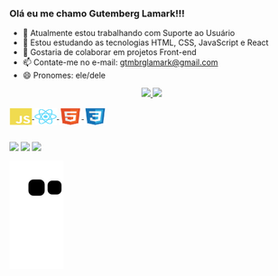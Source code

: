 ### Olá eu me chamo Gutemberg Lamark!!!

- 🔭 Atualmente estou trabalhando com Suporte ao Usuário
- 🌱 Estou estudando as tecnologias HTML, CSS, JavaScript e React
- 👯 Gostaria de colaborar em projetos Front-end
- 📫 Contate-me no e-mail: gtmbrglamark@gmail.com
- 😄 Pronomes: ele/dele

<div align="center">
  <a href="https://github.com/GutembergLamark">
  <img height="180em" src="https://github-readme-stats.vercel.app/api?username=GutembergLamark&show_icons=true&theme=dark&include_all_commits=true&count_private=true"/>
  <img height="180em" src="https://github-readme-stats.vercel.app/api/top-langs/?username=GutembergLamark&layout=compact&langs_count=7&theme=dark"/>
</div>
  
<div style="display: inline_block"><br>
  <img align="center" alt="Guto-Js" height="30" width="40" src="https://raw.githubusercontent.com/devicons/devicon/master/icons/javascript/javascript-plain.svg">
  <img align="center" alt="Guto-React" height="30" width="40" src="https://raw.githubusercontent.com/devicons/devicon/master/icons/react/react-original.svg">
  <img align="center" alt="Guto-HTML" height="30" width="40" src="https://raw.githubusercontent.com/devicons/devicon/master/icons/html5/html5-original.svg">
  <img align="center" alt="Guto-CSS" height="30" width="40" src="https://raw.githubusercontent.com/devicons/devicon/master/icons/css3/css3-original.svg">
</div>  
  
##  
  
<div>
  <a href="https://www.instagram.com/gutemberg_lamark/" target="_blank"><img src="https://img.shields.io/badge/-Instagram-%23E4405F?style=for-the-badge&logo=instagram&logoColor=white" target="_blank"></a>
  <a href = "mailto:gtmbrglamark@gmail.com"><img src="https://img.shields.io/badge/-Gmail-%23333?style=for-the-badge&logo=gmail&logoColor=white" target="_blank"></a>
  <a href="https://www.linkedin.com/in/gutemberg-lamark-24b6361a1" target="_blank"><img src="https://img.shields.io/badge/-LinkedIn-%230077B5?style=for-the-badge&logo=linkedin&logoColor=white" target="_blank"></a> 
  
![Snake animation](https://github.com/GutembergLamark/GutembergLamark/blob/output/github-contribution-grid-snake.svg)  
  
</div>  


